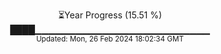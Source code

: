 <p align="center">
⏳Year Progress (15.51 %)<br>
████▁▁▁▁▁▁▁▁▁▁▁▁▁▁▁▁▁▁▁▁▁▁▁▁▁▁ <br>
<sub>Updated: Mon, 26 Feb 2024 18:02:34 GMT</sub>
</p>

